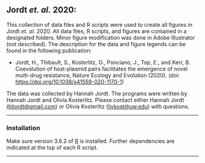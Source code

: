 ## Jordt *et. al.* 2020: 

This collection of data files and R scripts were used to create all figures in Jordt *et. al.* 2020. All data files, R scripts, and figures are contained in a designated folders. Minor figure modification was done in Adobe Illustrator (not described). The description for the data and figure legends can be found in the following publication:

- Jordt, H., Thibault, S., Kosterlitz, O., Ponciano, J., Top, E., and Kerr, B. Coevolution of host-plasmid pairs facilitates the emergence of novel multi-drug resistance, Nature Ecology and Evolution (2020). (doi: https://doi.org/10.1038/s41559-020-1170-1)

The data was collected by Hannah Jordt. The programs were written by Hannah Jordt and Olivia Kosterlitz. Please contact either Hannah Jordt (hljordt@gmail.com) or Olivia Kosterlitz (livkost@uw.edu) with questions.

---

### Installation

Make sure version 3.6.2 of [R](https://cran.r-project.org/doc/manuals/r-release/NEWS.pdf) is installed.
Further dependencies are indicated at the top of each R script. 

---

